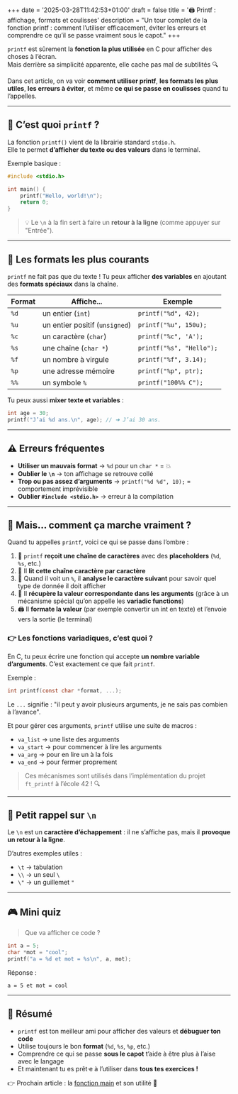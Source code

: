 +++
date = '2025-03-28T11:42:53+01:00'
draft = false
title = '🖨️ Printf : affichage, formats et coulisses'
description = "Un tour complet de la fonction printf : comment l’utiliser efficacement, éviter les erreurs et comprendre ce qu’il se passe vraiment sous le capot."
+++

`printf` est sûrement la **fonction la plus utilisée** en C pour afficher des choses à l’écran.  
Mais derrière sa simplicité apparente, elle cache pas mal de subtilités 🔍

Dans cet article, on va voir **comment utiliser printf**, **les formats les plus utiles**, **les erreurs à éviter**, et même **ce qui se passe en coulisses** quand tu l’appelles.

---

## 🧁 C’est quoi `printf` ?

La fonction `printf()` vient de la librairie standard `stdio.h`.  
Elle te permet **d’afficher du texte ou des valeurs** dans le terminal.

Exemple basique :
```c
#include <stdio.h>

int main() {
    printf("Hello, world!\n");
    return 0;
}
```

> 💡 Le `\n` à la fin sert à faire un **retour à la ligne** (comme appuyer sur "Entrée").

---

## 🧪 Les formats les plus courants

`printf` ne fait pas que du texte ! Tu peux afficher **des variables** en ajoutant des **formats spéciaux** dans la chaîne.

| Format | Affiche...            | Exemple |
|--------|------------------------|---------|
| `%d`   | un entier (`int`)      | `printf("%d", 42);` |
| `%u`   | un entier positif (`unsigned`) | `printf("%u", 150u);` |
| `%c`   | un caractère (`char`)  | `printf("%c", 'A');` |
| `%s`   | une chaîne (`char *`)  | `printf("%s", "Hello");` |
| `%f`   | un nombre à virgule    | `printf("%f", 3.14);` |
| `%p`   | une adresse mémoire    | `printf("%p", ptr);` |
| `%%`   | un symbole `%`         | `printf("100%% C");` |

Tu peux aussi **mixer texte et variables** :
```c
int age = 30;
printf("J’ai %d ans.\n", age); // ➜ J’ai 30 ans.
```

---

## ⚠️ Erreurs fréquentes

- **Utiliser un mauvais format** → `%d` pour un `char *` = 💥
- **Oublier le `\n`** → ton affichage se retrouve collé
- **Trop ou pas assez d’arguments** → `printf("%d %d", 10);` = comportement imprévisible
- **Oublier `#include <stdio.h>`** → erreur à la compilation

---

## 🔧 Mais... comment ça marche vraiment ?

Quand tu appelles `printf`, voici ce qui se passe dans l’ombre :

1. 🧩 `printf` **reçoit une chaîne de caractères** avec des **placeholders** (`%d`, `%s`, etc.)
2. 🧪 Il **lit cette chaîne caractère par caractère**
3. 🔎 Quand il voit un `%`, il **analyse le caractère suivant** pour savoir quel type de donnée il doit afficher
4. 💼 Il **récupère la valeur correspondante dans les arguments** (grâce à un mécanisme spécial qu’on appelle les **variadic functions**)
5. 🖨️ Il **formate la valeur** (par exemple convertir un int en texte) et l’envoie vers la sortie (le terminal)

### 👉 Les fonctions variadiques, c’est quoi ?

En C, tu peux écrire une fonction qui accepte **un nombre variable d’arguments**. C’est exactement ce que fait `printf`.

Exemple :
```c
int printf(const char *format, ...);
```

Le `...` signifie : "il peut y avoir plusieurs arguments, je ne sais pas combien à l’avance".

Et pour gérer ces arguments, `printf` utilise une suite de macros :
- `va_list` → une liste des arguments
- `va_start` → pour commencer à lire les arguments
- `va_arg` → pour en lire un à la fois
- `va_end` → pour fermer proprement

> Ces mécanismes sont utilisés dans l’implémentation du projet `ft_printf` à l’école 42 ! 🔍

---

## 🧠 Petit rappel sur `\n`

Le `\n` est un **caractère d’échappement** : il ne s’affiche pas, mais il **provoque un retour à la ligne**.

D’autres exemples utiles :
- `\t` → tabulation
- `\\` → un seul `\`
- `\"` → un guillemet `"`

---

## 🎮 Mini quiz

> Que va afficher ce code ?
```c
int a = 5;
char *mot = "cool";
printf("a = %d et mot = %s\n", a, mot);
```

Réponse :
```
a = 5 et mot = cool
```

---

## 📌 Résumé

- `printf` est ton meilleur ami pour afficher des valeurs et **débuguer ton code**
- Utilise toujours le bon **format** (`%d`, `%s`, `%p`, etc.)
- Comprendre ce qui se passe **sous le capot** t’aide à être plus à l’aise avec le langage
- Et maintenant tu es prêt·e à l’utiliser dans **tous tes exercices !**

👉 Prochain article : la [fonction main](./main.md) et son utilité 🧠
